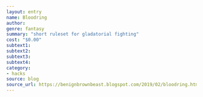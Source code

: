 ```yaml
---
layout: entry 
name: Bloodring
author: 
genre: fantasy
summary: "short ruleset for gladatorial fighting"
cost: "$0.00"
subtext1: 
subtext2: 
subtext3: 
subtext4: 
category:
- hacks
source: blog
source_url: https://benignbrownbeast.blogspot.com/2019/02/bloodring.html
---
```

